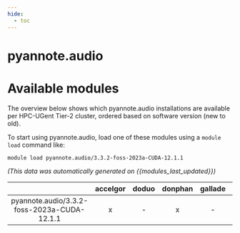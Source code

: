 ```yaml
---
hide:
  - toc
---
```


pyannote.audio
==============

# Available modules


The overview below shows which pyannote.audio installations are available per HPC-UGent Tier-2 cluster, ordered based on software version (new to old).

To start using pyannote.audio, load one of these modules using a `module load` command like:

```shell
module load pyannote.audio/3.3.2-foss-2023a-CUDA-12.1.1
```

*(This data was automatically generated on {{modules_last_updated}})*  

| |accelgor|doduo|donphan|gallade|joltik|shinx|
| :---: | :---: | :---: | :---: | :---: | :---: | :---: |
|pyannote.audio/3.3.2-foss-2023a-CUDA-12.1.1|x|-|x|-|x|-|
